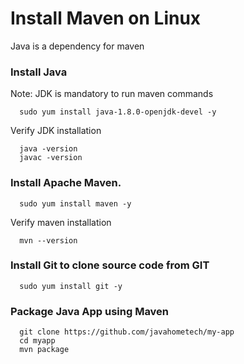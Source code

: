 # Install Maven on Linux
Java is a dependency for maven

### Install Java

Note: JDK is mandatory to run maven commands

```
  sudo yum install java-1.8.0-openjdk-devel -y
```
Verify JDK installation

```
  java -version
  javac -version
```

### Install Apache Maven.

```
  sudo yum install maven -y
```

Verify maven installation

```
  mvn --version
```

### Install Git to clone source code from GIT

```
  sudo yum install git -y
```

### Package Java App using Maven

```
  git clone https://github.com/javahometech/my-app
  cd myapp
  mvn package
```

